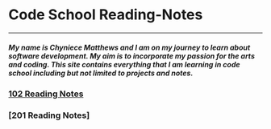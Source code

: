 # Code School Reading-Notes

______

##### My name is Chyniece Matthews and I am on my journey to learn about software development. My aim is to incorporate my passion for the arts and coding. This site contains everything that I am learning in code school including but not limited to projects and notes. 

### [102 Reading Notes](https://github.com/ChynieceMatthews/Reading-Notes/tree/main/Code%20102%20Reading%20Notes)


### [201 Reading Notes]
